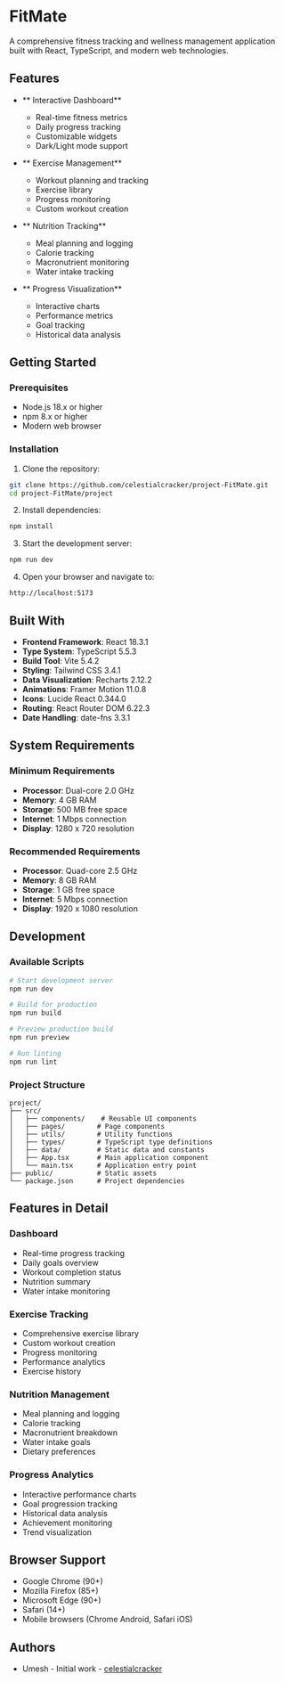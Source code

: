 # FitMate

A comprehensive fitness tracking and wellness management application built with React, TypeScript, and modern web technologies.

##  Features

- ** Interactive Dashboard**
  - Real-time fitness metrics
  - Daily progress tracking
  - Customizable widgets
  - Dark/Light mode support

- ** Exercise Management**
  - Workout planning and tracking
  - Exercise library
  - Progress monitoring
  - Custom workout creation

- ** Nutrition Tracking**
  - Meal planning and logging
  - Calorie tracking
  - Macronutrient monitoring
  - Water intake tracking

- ** Progress Visualization**
  - Interactive charts
  - Performance metrics
  - Goal tracking
  - Historical data analysis

##  Getting Started

### Prerequisites

- Node.js 18.x or higher
- npm 8.x or higher
- Modern web browser

### Installation

1. Clone the repository:
```bash
git clone https://github.com/celestialcracker/project-FitMate.git
cd project-FitMate/project
```

2. Install dependencies:
```bash
npm install
```

3. Start the development server:
```bash
npm run dev
```

4. Open your browser and navigate to:
```
http://localhost:5173
```

##  Built With

- **Frontend Framework**: React 18.3.1
- **Type System**: TypeScript 5.5.3
- **Build Tool**: Vite 5.4.2
- **Styling**: Tailwind CSS 3.4.1
- **Data Visualization**: Recharts 2.12.2
- **Animations**: Framer Motion 11.0.8
- **Icons**: Lucide React 0.344.0
- **Routing**: React Router DOM 6.22.3
- **Date Handling**: date-fns 3.3.1

##  System Requirements

### Minimum Requirements
- **Processor**: Dual-core 2.0 GHz
- **Memory**: 4 GB RAM
- **Storage**: 500 MB free space
- **Internet**: 1 Mbps connection
- **Display**: 1280 x 720 resolution

### Recommended Requirements
- **Processor**: Quad-core 2.5 GHz
- **Memory**: 8 GB RAM
- **Storage**: 1 GB free space
- **Internet**: 5 Mbps connection
- **Display**: 1920 x 1080 resolution

##  Development

### Available Scripts

```bash
# Start development server
npm run dev

# Build for production
npm run build

# Preview production build
npm run preview

# Run linting
npm run lint
```

### Project Structure

```
project/
├── src/
│   ├── components/    # Reusable UI components
│   ├── pages/        # Page components
│   ├── utils/        # Utility functions
│   ├── types/        # TypeScript type definitions
│   ├── data/         # Static data and constants
│   ├── App.tsx       # Main application component
│   └── main.tsx      # Application entry point
├── public/           # Static assets
└── package.json      # Project dependencies
```

##  Features in Detail

### Dashboard
- Real-time progress tracking
- Daily goals overview
- Workout completion status
- Nutrition summary
- Water intake monitoring

### Exercise Tracking
- Comprehensive exercise library
- Custom workout creation
- Progress monitoring
- Performance analytics
- Exercise history

### Nutrition Management
- Meal planning and logging
- Calorie tracking
- Macronutrient breakdown
- Water intake goals
- Dietary preferences

### Progress Analytics
- Interactive performance charts
- Goal progression tracking
- Historical data analysis
- Achievement monitoring
- Trend visualization

##  Browser Support

- Google Chrome (90+)
- Mozilla Firefox (85+)
- Microsoft Edge (90+)
- Safari (14+)
- Mobile browsers (Chrome Android, Safari iOS)


##  Authors

- Umesh - Initial work - [celestialcracker](https://github.com/celestialcracker)
